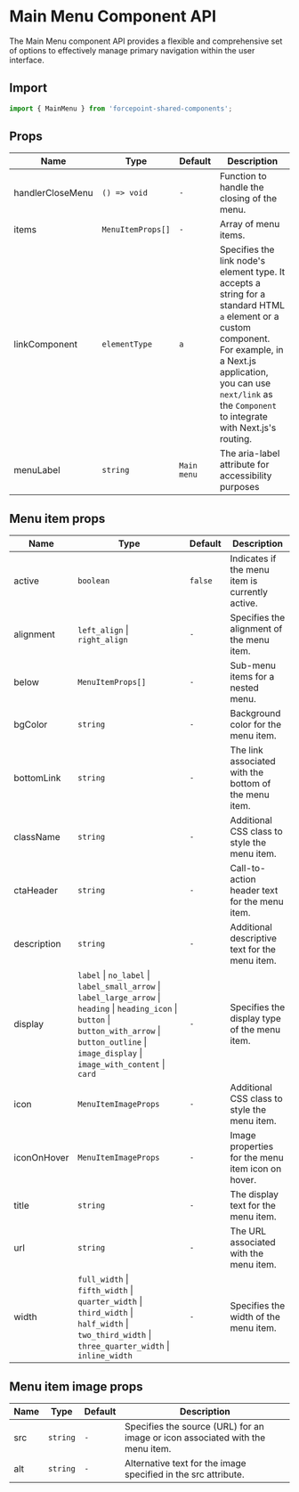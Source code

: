 # Main Menu Component API

The Main Menu component API provides a flexible and comprehensive set of options to effectively manage primary navigation within the user interface.

## Import

```jsx
import { MainMenu } from 'forcepoint-shared-components';
```

## Props

| Name | Type | Default | Description |
| --- | --- | --- | --- |
| handlerCloseMenu | `() => void` | `-` | Function to handle the closing of the menu. |
| items | `MenuItemProps[]` | `-` | Array of menu items. |
| linkComponent | `elementType` | `a` | Specifies the link node's element type. It accepts a string for a standard HTML `a` element or a custom component. For example, in a Next.js application, you can use `next/link` as the `Component` to integrate with Next.js's routing. |
| menuLabel | `string` | `Main menu` | The aria-label attribute for accessibility purposes |

## Menu item props

| Name | Type | Default | Description |
| --- | --- | --- | --- |
| active | `boolean` | `false` | Indicates if the menu item is currently active. |
| alignment | `left_align` \| `right_align` | `-` | Specifies the alignment of the menu item. |
| below | `MenuItemProps[]` | `-` | Sub-menu items for a nested menu. |
| bgColor | `string` | `-` | Background color for the menu item. |
| bottomLink | `string` | `-` | The link associated with the bottom of the menu item. |
| className | `string` | `-` | Additional CSS class to style the menu item. |
| ctaHeader | `string` | `-` | Call-to-action header text for the menu item. |
| description | `string` | `-` | Additional descriptive text for the menu item. |
| display | `label` \| `no_label` \| `label_small_arrow` \| `label_large_arrow` \| `heading` \| `heading_icon` \| `button` \| `button_with_arrow` \| `button_outline` \| `image_display` \| `image_with_content` \| `card` | `-` | Specifies the display type of the menu item. |
| icon | `MenuItemImageProps` | `-` | Additional CSS class to style the menu item. |
| iconOnHover | `MenuItemImageProps` | `-` | Image properties for the menu item icon on hover. |
| title | `string` | `-` | The display text for the menu item. |
| url | `string` | `-` | The URL associated with the menu item. |
| width | `full_width` \| `fifth_width` \| `quarter_width` \| `third_width` \| `half_width` \| `two_third_width` \| `three_quarter_width` \| `inline_width` | `-` | Specifies the width of the menu item. |

## Menu item image props

| Name | Type | Default | Description |
| --- | --- | --- | --- |
| src | `string` | `-` | Specifies the source (URL) for an image or icon associated with the menu item. |
| alt | `string` | `-` | Alternative text for the image specified in the src attribute. |
